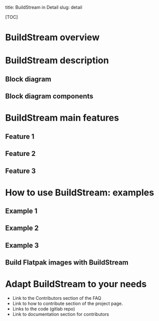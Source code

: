 title: BuildStream in Detail
slug: detail

[TOC]


# BuildStream overview

<!-- This where we can define buildstream with technical words, for experts. Those who reach this point have already installed BuildStream. This paragraph should highlight the strengths.   -->


# BuildStream description
<!-- Showrt sentence to provide context to what is coming   -->

## Block diagram
<!-- Draw the BuildStream block diagram and include it here. Add the legen below the block diagram. Remember to add before the block diagram the version which correspond with the diagram. we will need to update it.   -->

## Block diagram components
<!-- This is the section where you briefly describe each component present in the block diagram. In the future we will create a page for each one of them if required. If there is an explanation on the documentation, link it here but always provide context.   -->


# BuildStream main features
<!-- In the feature page of each release, there is a table including the new features and those who has been updated. Of that table there will be a link to each feature section -->
## Feature 1
<!-- Technical description of the feature 1. Add why this feature is important. Compare it with other projects highlighting why it is such a differentiaion factor, or why not -->
## Feature 2
<!-- Technical description of the feature 1. Add why this feature is important. Compare it with other projects highlighting why it is such a differentiaion factor, or why not -->
## Feature 3
<!-- Technical description of the feature 1. Add why this feature is important. Compare it with other projects highlighting why it is such a differentiaion factor, or why not -->


# How to use BuildStream: examples
<!-- Once the user has installed BuildStream and read about the cool features, the next step is...what can I do with the tool? Create a paragraph here that explain what are the examples for and why should they follow/try them.   -->
## Example 1
<!-- Shortescritpion of the example, to provide context. Why should I try it? Who is for? Link to the instructions   -->
## Example 2
<!-- Shortescritpion of the example, to provide context. Why should I try it? Who is for? Link to the instructions   -->
## Example 3
<!-- Shortescritpion of the example, to provide context. Why should I try it? Who is for? Link to the instructions   -->
## Build Flatpak images with BuildStream

<!-- Provide a couple of sentences for context and point to the link: https://gitlab.com/freedesktop-sdk/freedesktop-sdk/wikis/Building-flatpak-images-with-buildstream   -->



# Adapt BuildStream to your needs
<!-- Section focused in turning users into contributors. Add a paragraph about how important is to contribute in order to shape the project and adapt it for your needs. Provide a line of context to each link.  -->

* Link to the Contributors section of the FAQ 
* Link to how to contribute section of the project page.
* Links to the code (gitlab repo)
* Link to documentation section for contributors
